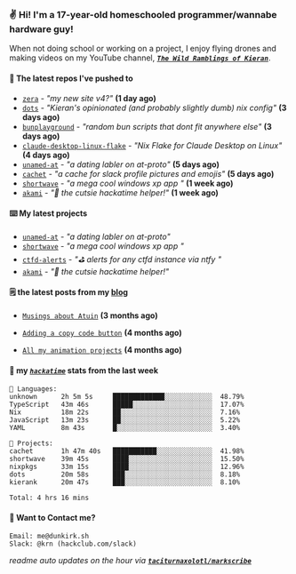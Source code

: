 ### ✌️ Hi! I'm a 17-year-old homeschooled programmer/wannabe hardware guy!

When not doing school or working on a project, I enjoy flying drones and making videos on my YouTube channel, [**_`The Wild Ramblings of Kieran`_**](https://youtube.com/@kieran.rambles).

#### 👷 The latest repos I've pushed to

- [`zera`](https://github.com/taciturnaxolotl/zera) - _"my new site v4?"_ **(1 day ago)**
- [`dots`](https://github.com/taciturnaxolotl/dots) - _"Kieran's opinionated (and probably slightly dumb) nix config"_ **(3 days ago)**
- [`bunplayground`](https://github.com/taciturnaxolotl/bunplayground) - _"random bun scripts that dont fit anywhere else"_ **(3 days ago)**
- [`claude-desktop-linux-flake`](https://github.com/k3d3/claude-desktop-linux-flake) - _"Nix Flake for Claude Desktop on Linux"_ **(4 days ago)**
- [`unamed-at`](https://github.com/taciturnaxolotl/unamed-at) - _"a dating labler on at-proto"_ **(5 days ago)**
- [`cachet`](https://github.com/taciturnaxolotl/cachet) - _"a cache for slack profile pictures and emojis"_ **(5 days ago)**
- [`shortwave`](https://github.com/taciturnaxolotl/shortwave) - _"a mega cool windows xp app "_ **(1 week ago)**
- [`akami`](https://github.com/taciturnaxolotl/akami) - _"🌷 the cutsie hackatime helper!"_ **(1 week ago)**

#### ⌨️ My latest projects

- [`unamed-at`](https://github.com/taciturnaxolotl/unamed-at) - _"a dating labler on at-proto"_
- [`shortwave`](https://github.com/taciturnaxolotl/shortwave) - _"a mega cool windows xp app "_
- [`ctfd-alerts`](https://github.com/taciturnaxolotl/ctfd-alerts) - _"⛳ alerts for any ctfd instance via ntfy "_
- [`akami`](https://github.com/taciturnaxolotl/akami) - _"🌷 the cutsie hackatime helper!"_

#### 🗒️ the latest posts from my [blog](https://dunkirk.sh)

- [`Musings about Atuin`](https://dunkirk.sh/blog/atuin/) **(3 months ago)**

- [`Adding a copy code button`](https://dunkirk.sh/blog/adding-a-copy-button/) **(4 months ago)**

- [`All my animation projects`](https://dunkirk.sh/blog/my-animations/) **(4 months ago)**



#### 📡 my [_`hackatime`_](https://waka.hackclub.com) stats from the last week

```text
💾 Languages:
unknown      2h 5m 5s     █████████████░░░░░░░░░░░░  48.79%
TypeScript   43m 46s      █████░░░░░░░░░░░░░░░░░░░░  17.07%
Nix          18m 22s      ██░░░░░░░░░░░░░░░░░░░░░░░  7.16%
JavaScript   13m 23s      ██░░░░░░░░░░░░░░░░░░░░░░░  5.22%
YAML         8m 43s       █░░░░░░░░░░░░░░░░░░░░░░░░  3.40%

💼 Projects:
cachet       1h 47m 40s   ███████████░░░░░░░░░░░░░░  41.98%
shortwave    39m 45s      ████░░░░░░░░░░░░░░░░░░░░░  15.50%
nixpkgs      33m 15s      ████░░░░░░░░░░░░░░░░░░░░░  12.96%
dots         20m 58s      ███░░░░░░░░░░░░░░░░░░░░░░  8.18%
kierank      20m 47s      ███░░░░░░░░░░░░░░░░░░░░░░  8.10%

Total: 4 hrs 16 mins
```

#### 📮 Want to Contact me?

```text
Email: me@dunkirk.sh
Slack: @krn (hackclub.com/slack)
```

_readme auto updates on the hour via [**`taciturnaxolotl/markscribe`**](https://github.com/taciturnaxolotl/markscribe)_
